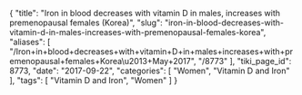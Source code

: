 {
    "title": "Iron in blood decreases with vitamin D in males, increases with premenopausal females (Korea)",
    "slug": "iron-in-blood-decreases-with-vitamin-d-in-males-increases-with-premenopausal-females-korea",
    "aliases": [
        "/Iron+in+blood+decreases+with+vitamin+D+in+males+increases+with+premenopausal+females+Korea\u2013+May+2017",
        "/8773"
    ],
    "tiki_page_id": 8773,
    "date": "2017-09-22",
    "categories": [
        "Women",
        "Vitamin D and Iron"
    ],
    "tags": [
        "Vitamin D and Iron",
        "Women"
    ]
}